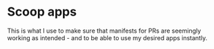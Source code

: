 # Scoop apps

This is what I use to make sure that manifests for PRs are seemingly working as intended - and to be able to use my desired apps instantly.
